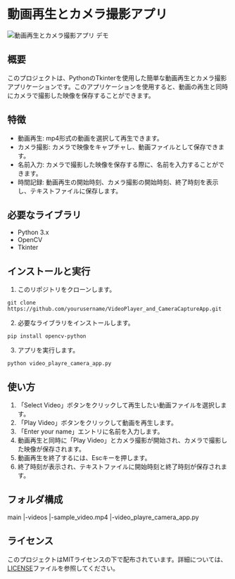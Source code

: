 # 動画再生とカメラ撮影アプリ

![動画再生とカメラ撮影アプリ デモ](app_demo.gif)

## 概要
このプロジェクトは、PythonのTkinterを使用した簡単な動画再生とカメラ撮影アプリケーションです。このアプリケーションを使用すると、動画の再生と同時にカメラで撮影した映像を保存することができます。

## 特徴
- 動画再生: mp4形式の動画を選択して再生できます。
- カメラ撮影: カメラで映像をキャプチャし、動画ファイルとして保存できます。
- 名前入力: カメラで撮影した映像を保存する際に、名前を入力することができます。
- 時間記録: 動画再生の開始時刻、カメラ撮影の開始時刻、終了時刻を表示し、テキストファイルに保存します。

## 必要なライブラリ
- Python 3.x
- OpenCV
- Tkinter

## インストールと実行
1. このリポジトリをクローンします。
```
git clone https://github.com/yourusername/VideoPlayer_and_CameraCaptureApp.git
```

2. 必要なライブラリをインストールします。
```
pip install opencv-python
```

3. アプリを実行します。
```
python video_playre_camera_app.py
```

## 使い方
1. 「Select Video」ボタンをクリックして再生したい動画ファイルを選択します。
2. 「Play Video」ボタンをクリックして動画を再生します。
3. 「Enter your name」エントリに名前を入力します。
4. 動画再生と同時に「Play Video」とカメラ撮影が開始され、カメラで撮影した映像が保存されます。
5. 動画再生を終了するには、Escキーを押します。
6. 終了時刻が表示され、テキストファイルに開始時刻と終了時刻が保存されます。

## フォルダ構成
main
|-videos
       |-sample_video.mp4
|-video_playre_camera_app.py

## ライセンス
このプロジェクトはMITライセンスの下で配布されています。詳細については、[LICENSE](LICENSE)ファイルを参照してください。
